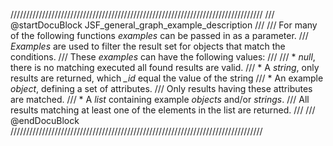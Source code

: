 ////////////////////////////////////////////////////////////////////////////////
/// @startDocuBlock JSF_general_graph_example_description
///
/// For many of the following functions *examples* can be passed in as a parameter.
/// *Examples* are used to filter the result set for objects that match the conditions.
/// These *examples* can have the following values:
///
/// * *null*, there is no matching executed all found results are valid.
/// * A *string*, only results are returned, which *_id* equal the value of the string
/// * An example *object*, defining a set of attributes.
///     Only results having these attributes are matched.
/// * A *list* containing example *objects* and/or *strings*.
///     All results matching at least one of the elements in the list are returned.
///
/// @endDocuBlock
////////////////////////////////////////////////////////////////////////////////